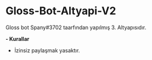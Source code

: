 # Gloss-Bot-Altyapi-V2
Gloss bot Spany#3702 taarfından yapılmış 3. Altyapısıdır.

**- Kurallar**
- İzinsiz paylaşmak yasaktır.
